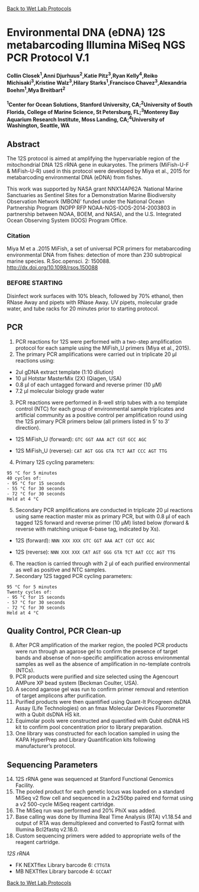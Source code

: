 [Back to Wet Lab Protocols](MBARI_wet_lab.md)

# Environmental DNA (eDNA) 12S metabarcoding Illumina MiSeq NGS PCR Protocol V.1

#### Collin Closek<sup>1</sup>,Anni Djurhuus<sup>2</sup>,Katie Pitz<sup>3</sup>,Ryan Kelly<sup>4</sup>,Reiko Michisaki<sup>3</sup>,Kristine Walz<sup>3</sup>,Hilary Starks<sup>1</sup>,Francisco Chavez<sup>3</sup>,Alexandria Boehm<sup>1</sup>,Mya Breitbart<sup>2</sup>
#### <sup>1</sup>Center for Ocean Solutions, Stanford University, CA;<sup>2</sup>University of South Florida, College of Marine Science, St Petersburg, FL;<sup>3</sup>Monterey Bay Aquarium Research Institute, Moss Landing, CA;<sup>4</sup>University of Washington, Seattle, WA

## Abstract
The 12S protocol is aimed at amplifying the hypervariable region of the mitochondrial DNA 12S rRNA gene in eukaryotes. The primers (MiFish-U-F & MiFish-U-R) used in this protocol were developed by Miya et al., 2015 for metabarcoding environmental DNA (eDNA) from fishes. 
 
This work was supported by NASA grant NNX14AP62A ‘National Marine Sanctuaries as Sentinel Sites for a Demonstration Marine Biodiversity Observation Network (MBON)’ funded under the National Ocean Partnership Program (NOPP RFP NOAA-NOS-IOOS-2014-2003803 in partnership between NOAA, BOEM, and NASA), and the U.S. Integrated Ocean Observing System (IOOS) Program Office.

### Citation
Miya M et a .2015 MiFish, a set of universal PCR primers for metabarcoding environmental DNA from fishes: detection of more than 230 subtropical marine species. R.Soc.opensci. 2: 150088. http://dx.doi.org/10.1098/rsos.150088

### BEFORE STARTING
Disinfect work surfaces with 10% bleach, followed by 70% ethanol, then RNase Away and pipets with RNase Away. UV pipets, molecular grade water, and tube racks for 20 minutes prior to starting protocol.

## PCR
1. PCR reactions for 12S were performed with a two-step amplification protocol for each sample using the MiFish_U primers (Miya et al., 2015).
2. The primary PCR amplifications were carried out in triplicate 20 μl reactions using:
  - 2ul gDNA extract template (1:10 dilution) 
  - 10 μl Hotstar MasterMix (2X) (Qiagen, USA)
  - 0.8 μl of each untagged forward and reverse primer (10 μM)
  - 7.2 μl molecular biology grade water 

3. PCR reactions were performed in 8-well strip tubes with a no template control (NTC) for each group of environmental sample triplicates and artificial community as a positive control per amplification round using the 12S primary PCR primers below (all primers listed in 5’ to 3’ direction).
 
  - 12S MiFish_U (forward): `GTC GGT AAA ACT CGT GCC AGC`
 
  - 12S MiFish_U (reverse): `CAT AGT GGG GTA TCT AAT CCC AGT TTG`

4. Primary 12S cycling parameters:
  ```
  95 °C for 5 minutes
  40 cycles of:
  - 95 °C for 15 seconds
  - 55 °C for 30 seconds
  - 72 °C for 30 seconds
  Held at 4 °C
  ```
5. Secondary PCR amplifications are conducted in triplicate 20 μl reactions using same reaction master mix as primary PCR, but with 0.8 μl of each tagged 12S forward and reverse primer (10 μM) listed below (forward & reverse with matching unique 6-base tag, indicated by Xs). 
 
  - 12S (forward): `NNN XXX XXX GTC GGT AAA ACT CGT GCC AGC`
 
  - 12S (reverse): `NNN XXX XXX CAT AGT GGG GTA TCT AAT CCC AGT TTG`
 
6. The reaction is carried through with 2 μl of each purified environmental as well as positive and NTC samples.
7. Secondary 12S tagged PCR cycling parameters:
  ```
  95 °C for 5 minutes
  Twenty cycles of: 
  - 95 °C for 15 seconds
  - 57 °C for 30 seconds
  - 72 °C for 30 seconds
  Held at 4 °C
  ```
## Quality Control, PCR Clean-up
8. After PCR amplification of the marker region, the pooled PCR products were run through an agarose gel to confirm the presence of target bands and absense of non-specific amplification across environmental samples as well as the absence of amplification in no-template controls (NTCs).
9. PCR products were purified and size selected using the Agencourt AMPure XP bead system (Beckman Coulter, USA). 
10. A second agarose gel was run to confirm primer removal and retention of target amplicons after purification. 
11. Purified products were then quantified using Quant-It Picogreen dsDNA Assay (Life Technologies) on an fmax Molecular Devices Fluorometer with a Qubit dsDNA HS kit.
12. Equimolar pools were constructed and quantified with Qubit dsDNA HS kit to confirm pool concentration prior to library preparation.
13. One library was constructed for each location sampled in using the KAPA HyperPrep and Library Quantification kits following manufacturer’s protocol.

## Sequencing Parameters

14. 12S rRNA gene was sequenced at Stanford Functional Genomics Facility. 
15. The pooled product for each genetic locus was loaded on a standard MiSeq v2 flow cell and sequenced in a 2x250bp paired end format using a v2 500-cycle MiSeq reagent cartridge. 
16. The MiSeq run was performed and 20% PhiX was added. 
17. Base calling was done by Illumina Real Time Analysis (RTA) v1.18.54 and output of RTA was demultiplexed and converted to FastQ format with Illumina Bcl2fastq v2.18.0. 
18. Custom sequencing primers were added to appropriate wells of the reagent cartridge. 
 
  *12S rRNA*
  - FK NEXTflex Library barcode 6: `CTTGTA`
  - MB NEXTflex Library barcode 4: `GCCAAT`

[Back to Wet Lab Protocols](MBARI_wet_lab.md)
